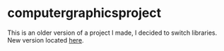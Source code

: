 # computergraphicsproject

This is an older version of a project I made, I decided to switch libraries.
New version located [here](https://github.com/Duwareon/computergraphicsprojectrewrite).
